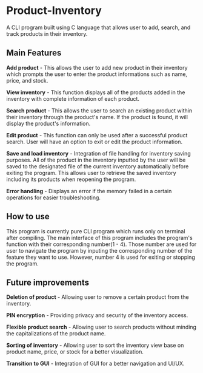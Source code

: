 # Product-Inventory

A CLI program built using C language that allows user to add, search, and track products in their inventory.

## Main Features

**Add product** - This allows the user to add new product in their inventory which prompts the user to enter the product informations such as name, price, and stock.

**View inventory** - This function displays all of the products added in the inventory with complete information of each product.

**Search product** - This allows the user to search an existing product within their inventory through the product's name. If the product is found, it will display the product's information.

**Edit product** - This function can only be used after a successful product search. User will have an option to exit or edit the product information.

**Save and load inventory** - Integration of file handling for inventory saving purposes. All of the product in the inventory inputted by the user will be saved to the designated file of the current inventory automatically before exiting the program. This allows user to retrieve the saved inventory including its products when reopening the program.

**Error handling** - Displays an error if the memory failed in a certain operations for easier troubleshooting.

## How to use

  This program is currently pure CLI program which runs only on terminal after compiling. The main interface of this program includes the program's function with their corresponding number(1 - 4). Those number are used for user to navigate the program by inputing the corresponding number of the feature they want to use. However, number 4 is used for exiting or stopping the program.

## Future improvements

**Deletion of product** - Allowing user to remove a certain product from the inventory.

**PIN encryption** - Providing privacy and security of the inventory access.

**Flexible product search** - Allowing user to search products without minding the capitalizations of the product name.

**Sorting of inventory** - Allowing user to sort the inventory view base on product name, price, or stock for a better visualization.

**Transition to GUI** - Integration of GUI for a better navigation and UI/UX.
